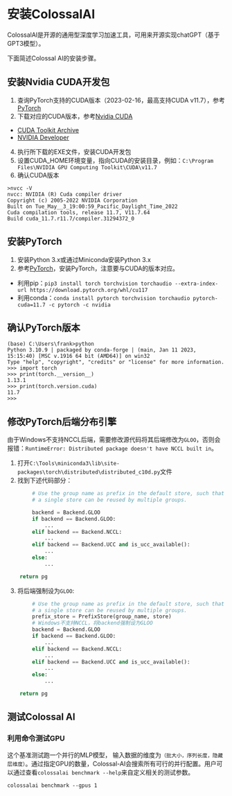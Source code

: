 # 安装ColossalAI
ColossalAI是开源的通用型深度学习加速工具，可用来开源实现chatGPT（基于GPT3模型）。

下面简述Colossal AI的安装步骤。

## 安装Nvidia CUDA开发包
1. 查询PyTorch支持的CUDA版本（2023-02-16，最高支持CUDA v11.7），参考[PyTorch](https://pytorch.org/get-started/locally/)
2. 下载对应的CUDA版本，参考[Nvidia CUDA](https://developer.nvidia.com/cuda-11-7-0-download-archive?target_os=Windows&target_arch=x86_64&target_version=10&target_type=exe_local)
  * [CUDA Toolkit Archive](https://developer.nvidia.com/cuda-toolkit-archive)
  * [NVIDIA Developer](https://developer.nvidia.com/cuda-toolkit-archive)
4. 执行所下载的EXE文件，安装CUDA开发包
5. 设置CUDA_HOME环境变量，指向CUDA的安装目录，例如：`C:\Program Files\NVIDIA GPU Computing Toolkit\CUDA\v11.7`
6. 确认CUDA版本
  ```
  >nvcc -V
  nvcc: NVIDIA (R) Cuda compiler driver
  Copyright (c) 2005-2022 NVIDIA Corporation
  Built on Tue_May__3_19:00:59_Pacific_Daylight_Time_2022
  Cuda compilation tools, release 11.7, V11.7.64
  Build cuda_11.7.r11.7/compiler.31294372_0
  ```

## 安装PyTorch
1. 安装Python 3.x或通过Miniconda安装Python 3.x
2. 参考[PyTorch](https://pytorch.org/get-started/locally/)，安装PyTorch，注意要与CUDA的版本对应。
  * 利用pip：`pip3 install torch torchvision torchaudio --extra-index-url https://download.pytorch.org/whl/cu117`
  * 利用conda：`conda install pytorch torchvision torchaudio pytorch-cuda=11.7 -c pytorch -c nvidia`

## 确认PyTorch版本
```
(base) C:\Users\frank>python
Python 3.10.9 | packaged by conda-forge | (main, Jan 11 2023, 15:15:40) [MSC v.1916 64 bit (AMD64)] on win32
Type "help", "copyright", "credits" or "license" for more information.
>>> import torch
>>> print(torch.__version__)
1.13.1
>>> print(torch.version.cuda)
11.7
>>>
```

## 修改PyTorch后端分布引擎
由于Windows不支持NCCL后端，需要修改源代码将其后端修改为`GLOO`，否则会报错：`RuntimeError: Distributed package doesn't have NCCL built in`。
1. 打开`C:\Tools\miniconda3\lib\site-packages\torch\distributed\distributed_c10d.py`文件
2. 找到下述代码部分：
```python
        # Use the group name as prefix in the default store, such that
        # a single store can be reused by multiple groups.

        backend = Backend.GLOO
        if backend == Backend.GLOO:
            ...
        elif backend == Backend.NCCL:
            ...
        elif backend == Backend.UCC and is_ucc_available():
            ...
        else:
            ...

    return pg
```
3. 将后端强制设为`GLOO`:
```python
        # Use the group name as prefix in the default store, such that
        # a single store can be reused by multiple groups.
        prefix_store = PrefixStore(group_name, store)
        # Windows不支持NCCL，将backend强制设为GLOO
        backend = Backend.GLOO
        if backend == Backend.GLOO:
            ...
        elif backend == Backend.NCCL:
            ...
        elif backend == Backend.UCC and is_ucc_available():
            ...
        else:
            ...

    return pg
```

## 测试Colossal AI
### 利用命令测试GPU
这个基准测试跑一个并行的MLP模型， 输入数据的维度为`（批大小，序列长度，隐藏层维度）`。通过指定GPU的数量，Colossal-AI会搜索所有可行的并行配置。用户可以通过查看`colossalai benchmark --help`来自定义相关的测试参数。

`colossalai benchmark --gpus 1`
